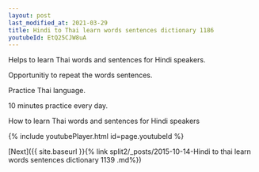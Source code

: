 ```yaml
---
layout: post
last_modified_at: 2021-03-29
title: Hindi to Thai learn words sentences dictionary 1186 
youtubeId: EtQ25CJW8uA
---
```

 
 
Helps to learn Thai words and sentences for Hindi speakers.

Opportunitiy to repeat the words sentences. 

Practice Thai language. 
 
10 minutes practice every day. 
 
How to learn Thai words and sentences for Hindi speakers 
 
{% include youtubePlayer.html id=page.youtubeId %}
 
 
[Next]({{ site.baseurl }}{% link  split2/_posts/2015-10-14-Hindi to thai learn words sentences dictionary 1139 .md%})
 
